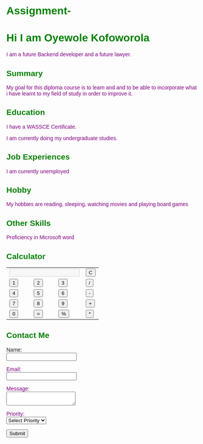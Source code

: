 # Assignment-
   <!DOCTYPE html>
<html lang="en">
<head>
<meta charset="UTF-8">
<meta name="viewport" content="width=device-width, initial-scale=1.0">
<title>My Web Page</title> <style> /* CSS Styles */ body {font-family: Arial, sans-serif; margin: 0;padding: 20px;}h1, h2, h3 {color: green;}p { color: purple; }
container{ max-width: 800px; margin: 0 auto; background-color: blue;padding: 20px; border-radius: 10px;
    box-shadow: 0 0 10px rgba(0, 0,0.1)}
calculator {display: grid;grid-template-columns: repeat(4, 1fr); grid-gap: 10px;
  } calculator button {padding: 15px; font-size: 20px; background-color: white;
color: white; border: none; border-radius: 5px; cursor: pointer;} calculator button:hover {background-color: blue;}result{grid-column: span 4;
padding: 10px; text-align: right; background-color: blue; border: 1px solid ;border-radius: 5px;}
</style>
</head>
<body>
  <div class="container">
  <h1>Hi I am Oyewole Kofoworola</h1>
  <p>I am a future Backend developer and a future lawyer.</p>

  <h2>Summary</h2>
  <p>My goal for this diploma course is to learn and and to be able to incorporate what i have learnt to my field of study in order to improve it.</p>

  <h2>Education</h2>
  <p>I have a WASSCE Certificate.<p>
  <p> I am currently doing my undergraduate studies.<p>

  <h2>Job Experiences</h2>
  <p>I am currently unemployed <p>

  <h2>Hobby</h2>
  <p>My hobbies are reading, sleeping, watching movies and playing board games<p>

  <h2>Other Skills</h2>
  <p>Proficiency in Microsoft word <p>
  <h2>Calculator</h2>
<table class="calculator" >
    <tr>
      <td colspan="3"> <input class="display-box" type="text" id="result" disabled /> </td>
      <td> <input type="button" value="C" onclick="clearScreen()" id="btn" /> </td>
    </tr>
    <tr>
      <td> <input type="button" value="1" onclick="display('1')" /> </td>
      <td> <input type="button" value="2" onclick="display('2')" /> </td>
      <td> <input type="button" value="3" onclick="display('3')" /> </td>
      <td> <input type="button" value="/" onclick="display('/')" /> </td>
    </tr>
    <tr>
      <td> <input type="button" value="4" onclick="display('4')" /> </td>
      <td> <input type="button" value="5" onclick="display('5')" /> </td>
      <td> <input type="button" value="6" onclick="display('6')" /> </td>
      <td> <input type="button" value="-" onclick="display('-')" /> </td>
    </tr>
    <tr>
      <td> <input type="button" value="7" onclick="display('7')" /> </td>
      <td> <input type="button" value="8" onclick="display('8')" /> </td>
      <td> <input type="button" value="9" onclick="display('9')" /> </td>
      <td> <input type="button" value="+" onclick="display('+')" /> </td>
    </tr> <tr>
      <td> <input type="button" value="0" onclick="display('0')" /> </td>
      <td> <input type="button" value="=" onclick="calculate()" id="btn" /> </td>
      <td> <input type="button" value="%" onclick="display('%')" /> </td>
      <td> <input type="button" value="*" onclick="display('*')" /> </td>
    </tr>
</table>
<form>

  <h2>Contact Me</h2>
  <form id="contactForm" action="#" method="post" onsubmit="return validateForm()">
    <label for="name">Name:</label><br>
    <input type="text" id="name" name="name" required><br>

   <label for="email">Email:</label><br>
    <input type="email" id="email" name="email" required><br>

  <label for="message">Message:</label><br>
    <textarea id="message" name="message" required></textarea><br>

   <label for="priority">Priority:</label><br>
    <select id="priority" name="priority" required>
          <option value="" disabled selected>Select Priority</option>
      <option value="low">Low</option>
      <option value="medium">Medium</option>
      <option value="high">High</option>
    </select><br>

 <input type="submit" value="Submit">
  </form>
</div>

<script>
function validateForm() {
  var name = document.getElementById("name").value;
  var email = document.getElementById("email").value;
  var message = document.getElementById("message").value;
  var priority = document.getElementById("priority").value;

  if (name == "" || email == "" || message == "" || priority == "") {
    alert("All fields must be filled out");
    return false;
  }
}
</script>

</body>
</html>
